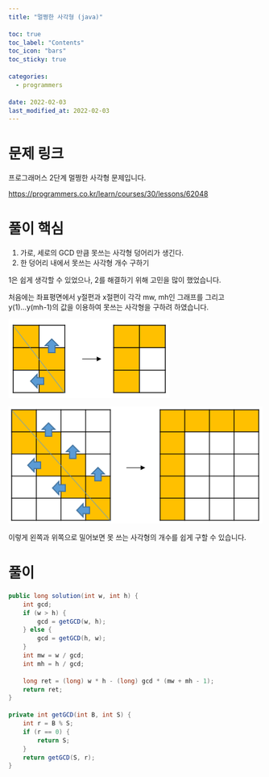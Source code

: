 ```yaml
---
title: "멀쩡한 사각형 (java)"

toc: true
toc_label: "Contents"
toc_icon: "bars"
toc_sticky: true

categories:
  - programmers

date: 2022-02-03
last_modified_at: 2022-02-03 
---
```


# 문제 링크

프로그래머스 2단계 멀쩡한 사각형 문제입니다.

https://programmers.co.kr/learn/courses/30/lessons/62048



# 풀이 핵심

1. 가로, 세로의 GCD 만큼 못쓰는 사각형 덩어리가 생긴다.
2. 한 덩어리 내에서 못쓰는 사각형 개수 구하기



1은 쉽게 생각할 수 있었으나, 2를 해결하기 위해 고민을 많이 했었습니다.

처음에는 좌표평면에서 y절편과 x절편이 각각 mw, mh인 그래프를 그리고 y(1)...y(mh-1)의 값을 이용하여 못쓰는 사각형을 구하려 하였습니다.

![image-20220203162038680](../../assets/images/2022-01-17-s62048/image-20220203162038680.png)

![image-20220203162049203](../../assets/images/2022-01-17-s62048/image-20220203162049203.png)

이렇게 왼쪽과 위쪽으로 밀어보면 못 쓰는 사각형의 개수를 쉽게 구할 수 있습니다.



# 풀이 

```java
public long solution(int w, int h) {
    int gcd;
    if (w > h) {
        gcd = getGCD(w, h);
    } else {
        gcd = getGCD(h, w);
    }
    int mw = w / gcd;
    int mh = h / gcd;

    long ret = (long) w * h - (long) gcd * (mw + mh - 1);
    return ret;
}

private int getGCD(int B, int S) {
    int r = B % S;
    if (r == 0) {
        return S;
    }
    return getGCD(S, r);
}
```